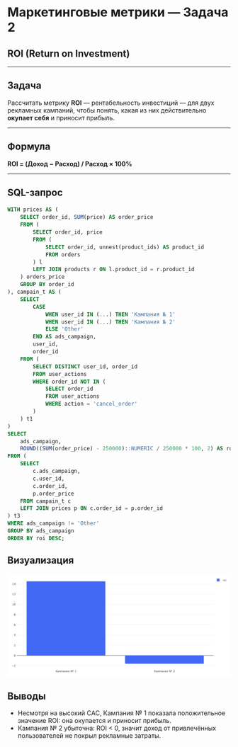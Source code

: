 # Маркетинговые метрики — Задача 2

## ROI (Return on Investment)

---

## Задача

Рассчитать метрику **ROI** — рентабельность инвестиций — для двух рекламных кампаний, чтобы понять, какая из них действительно **окупает себя** и приносит прибыль.

---

## Формула

**ROI = (Доход − Расход) / Расход × 100%**

---

## SQL-запрос

```sql
WITH prices AS (
    SELECT order_id, SUM(price) AS order_price
    FROM (
        SELECT order_id, price
        FROM (
            SELECT order_id, unnest(product_ids) AS product_id
            FROM orders
        ) l
        LEFT JOIN products r ON l.product_id = r.product_id
    ) orders_price
    GROUP BY order_id
), campain_t AS (
    SELECT
        CASE 
            WHEN user_id IN (...) THEN 'Кампания № 1'
            WHEN user_id IN (...) THEN 'Кампания № 2'
            ELSE 'Other'
        END AS ads_campaign,
        user_id,
        order_id
    FROM (
        SELECT DISTINCT user_id, order_id
        FROM user_actions
        WHERE order_id NOT IN (
            SELECT order_id
            FROM user_actions
            WHERE action = 'cancel_order'
        )
    ) t1
)
SELECT
    ads_campaign,
    ROUND((SUM(order_price) - 250000)::NUMERIC / 250000 * 100, 2) AS roi
FROM (
    SELECT
        c.ads_campaign,
        c.user_id,
        c.order_id,
        p.order_price
    FROM campain_t c
    LEFT JOIN prices p ON c.order_id = p.order_id
) t3
WHERE ads_campaign != 'Other'
GROUP BY ads_campaign
ORDER BY roi DESC;
```

## Визуализация

![ROI](../img/market_task_2_viz_1.png)

## Выводы

- Несмотря на высокий CAC, Кампания № 1 показала положительное значение ROI: она окупается и приносит прибыль.
- Кампания № 2 убыточна: ROI < 0, значит доход от привлечённых пользователей не покрыл рекламные затраты.
